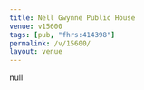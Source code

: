 ```yaml
---
title: Nell Gwynne Public House
venue: v15600
tags: [pub, "fhrs:414398"]
permalink: /v/15600/
layout: venue
---
```

null